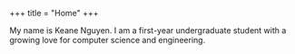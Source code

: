 +++
title = "Home"
+++

My name is Keane Nguyen. I am a first-year undergraduate student with a growing love for computer science and engineering. 
